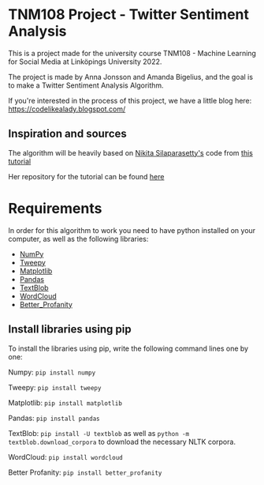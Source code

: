 # TNM108 Project - Twitter Sentiment Analysis
This is a project made for the university course TNM108 - Machine Learning for Social Media at Linköpings University 2022. 

The project is made by Anna Jonsson and Amanda Bigelius, and the goal is to make a Twitter Sentiment Analysis Algorithm.

If you're interested in the process of this project, we have a little blog here: https://codelikealady.blogspot.com/ 

## Inspiration and sources
The algorithm will be heavily based on [Nikita Silaparasetty's](https://github.com/nikitasilaparasetty) code from [this tutorial](https://medium.com/@nikitasilaparasetty/twitter-sentiment-analysis-for-data-science-using-python-in-2022-6d5e43f6fa6e)


Her repository for the tutorial can be found [here](https://github.com/nikitasilaparasetty/Twitter-Sentiment-Analysis-Projects-2022-)

# Requirements
In order for this algorithm to work you need to have python installed on your computer, as well as the following libraries:
- [NumPy](https://numpy.org/)
- [Tweepy](https://www.tweepy.org/)
- [Matplotlib](https://matplotlib.org/)
- [Pandas](https://pandas.pydata.org/)
- [TextBlob](https://textblob.readthedocs.io/en/dev/index.html)
- [WordCloud](http://amueller.github.io/word_cloud/)
- [Better_Profanity](https://github.com/snguyenthanh/better_profanity)

## Install libraries using pip
To install the libraries using pip, write the following command lines one by one:

Numpy: ```pip install numpy```

Tweepy: ```pip install tweepy```

Matplotlib: ```pip install matplotlib```

Pandas: ```pip install pandas```

TextBlob: ``` pip install -U textblob ``` as well as ```python -m textblob.download_corpora``` to download the necessary NLTK corpora.

WordCloud: ```pip install wordcloud```

Better Profanity: ```pip install better_profanity```

